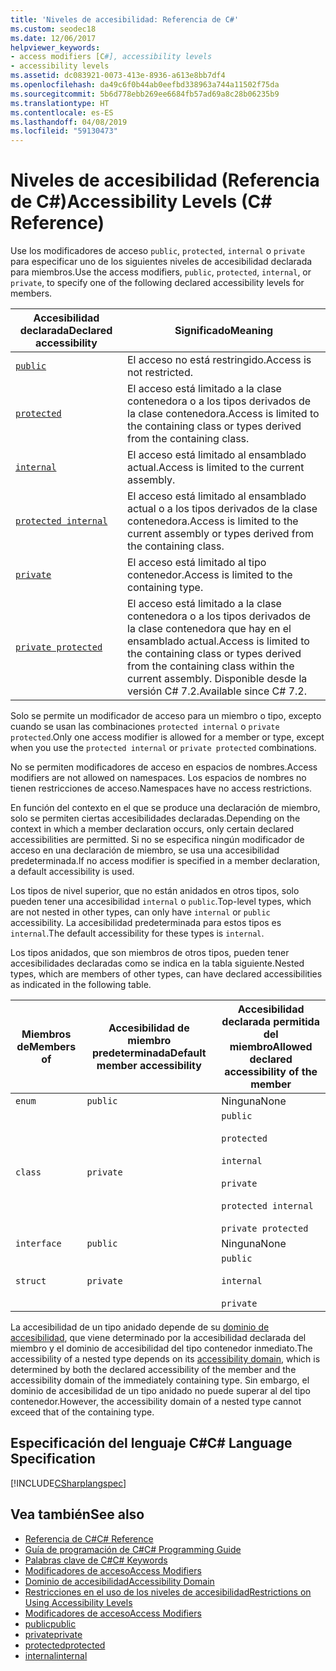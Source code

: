 ```yaml
---
title: 'Niveles de accesibilidad: Referencia de C#'
ms.custom: seodec18
ms.date: 12/06/2017
helpviewer_keywords:
- access modifiers [C#], accessibility levels
- accessibility levels
ms.assetid: dc083921-0073-413e-8936-a613e8bb7df4
ms.openlocfilehash: da49c6f0b44ab0eefbd338963a744a11502f75da
ms.sourcegitcommit: 5b6d778ebb269ee6684fb57ad69a8c28b06235b9
ms.translationtype: HT
ms.contentlocale: es-ES
ms.lasthandoff: 04/08/2019
ms.locfileid: "59130473"
---
```

# <a name="accessibility-levels-c-reference"></a><span data-ttu-id="f4441-102">Niveles de accesibilidad (Referencia de C#)</span><span class="sxs-lookup"><span data-stu-id="f4441-102">Accessibility Levels (C# Reference)</span></span>

<span data-ttu-id="f4441-103">Use los modificadores de acceso `public`, `protected`, `internal` o `private` para especificar uno de los siguientes niveles de accesibilidad declarada para miembros.</span><span class="sxs-lookup"><span data-stu-id="f4441-103">Use the access modifiers, `public`, `protected`, `internal`, or `private`, to specify one of the following declared accessibility levels for members.</span></span>  
  
|<span data-ttu-id="f4441-104">Accesibilidad declarada</span><span class="sxs-lookup"><span data-stu-id="f4441-104">Declared accessibility</span></span>|<span data-ttu-id="f4441-105">Significado</span><span class="sxs-lookup"><span data-stu-id="f4441-105">Meaning</span></span>|  
|----------------------------|-------------|  
|[`public`](public.md)|<span data-ttu-id="f4441-106">El acceso no está restringido.</span><span class="sxs-lookup"><span data-stu-id="f4441-106">Access is not restricted.</span></span>|  
|[`protected`](protected.md)|<span data-ttu-id="f4441-107">El acceso está limitado a la clase contenedora o a los tipos derivados de la clase contenedora.</span><span class="sxs-lookup"><span data-stu-id="f4441-107">Access is limited to the containing class or types derived from the containing class.</span></span>|  
|[`internal`](internal.md)|<span data-ttu-id="f4441-108">El acceso está limitado al ensamblado actual.</span><span class="sxs-lookup"><span data-stu-id="f4441-108">Access is limited to the current assembly.</span></span>|  
|[`protected internal`](protected-internal.md)|<span data-ttu-id="f4441-109">El acceso está limitado al ensamblado actual o a los tipos derivados de la clase contenedora.</span><span class="sxs-lookup"><span data-stu-id="f4441-109">Access is limited to the current assembly or types derived from the containing class.</span></span>|  
|[`private`](private.md)|<span data-ttu-id="f4441-110">El acceso está limitado al tipo contenedor.</span><span class="sxs-lookup"><span data-stu-id="f4441-110">Access is limited to the containing type.</span></span>|  
|[`private protected`](private-protected.md)|<span data-ttu-id="f4441-111">El acceso está limitado a la clase contenedora o a los tipos derivados de la clase contenedora que hay en el ensamblado actual.</span><span class="sxs-lookup"><span data-stu-id="f4441-111">Access is limited to the containing class or types derived from the containing class within the current assembly.</span></span> <span data-ttu-id="f4441-112">Disponible desde la versión C# 7.2.</span><span class="sxs-lookup"><span data-stu-id="f4441-112">Available since C# 7.2.</span></span> |  
  
 <span data-ttu-id="f4441-113">Solo se permite un modificador de acceso para un miembro o tipo, excepto cuando se usan las combinaciones `protected internal` o `private protected`.</span><span class="sxs-lookup"><span data-stu-id="f4441-113">Only one access modifier is allowed for a member or type, except when you use the `protected internal` or `private protected` combinations.</span></span>  
  
 <span data-ttu-id="f4441-114">No se permiten modificadores de acceso en espacios de nombres.</span><span class="sxs-lookup"><span data-stu-id="f4441-114">Access modifiers are not allowed on namespaces.</span></span> <span data-ttu-id="f4441-115">Los espacios de nombres no tienen restricciones de acceso.</span><span class="sxs-lookup"><span data-stu-id="f4441-115">Namespaces have no access restrictions.</span></span>  
  
 <span data-ttu-id="f4441-116">En función del contexto en el que se produce una declaración de miembro, solo se permiten ciertas accesibilidades declaradas.</span><span class="sxs-lookup"><span data-stu-id="f4441-116">Depending on the context in which a member declaration occurs, only certain declared accessibilities are permitted.</span></span> <span data-ttu-id="f4441-117">Si no se especifica ningún modificador de acceso en una declaración de miembro, se usa una accesibilidad predeterminada.</span><span class="sxs-lookup"><span data-stu-id="f4441-117">If no access modifier is specified in a member declaration, a default accessibility is used.</span></span>  
  
 <span data-ttu-id="f4441-118">Los tipos de nivel superior, que no están anidados en otros tipos, solo pueden tener una accesibilidad `internal` o `public`.</span><span class="sxs-lookup"><span data-stu-id="f4441-118">Top-level types, which are not nested in other types, can only have `internal` or `public` accessibility.</span></span> <span data-ttu-id="f4441-119">La accesibilidad predeterminada para estos tipos es `internal`.</span><span class="sxs-lookup"><span data-stu-id="f4441-119">The default accessibility for these types is `internal`.</span></span>  
  
 <span data-ttu-id="f4441-120">Los tipos anidados, que son miembros de otros tipos, pueden tener accesibilidades declaradas como se indica en la tabla siguiente.</span><span class="sxs-lookup"><span data-stu-id="f4441-120">Nested types, which are members of other types, can have declared accessibilities as indicated in the following table.</span></span>  
  
|<span data-ttu-id="f4441-121">Miembros de</span><span class="sxs-lookup"><span data-stu-id="f4441-121">Members of</span></span>|<span data-ttu-id="f4441-122">Accesibilidad de miembro predeterminada</span><span class="sxs-lookup"><span data-stu-id="f4441-122">Default member accessibility</span></span>|<span data-ttu-id="f4441-123">Accesibilidad declarada permitida del miembro</span><span class="sxs-lookup"><span data-stu-id="f4441-123">Allowed declared accessibility of the member</span></span>|  
|----------------|----------------------------------|--------------------------------------------------|  
|`enum`|`public`|<span data-ttu-id="f4441-124">Ninguna</span><span class="sxs-lookup"><span data-stu-id="f4441-124">None</span></span>|  
|`class`|`private`|`public`<br /><br /> `protected`<br /><br /> `internal`<br /><br /> `private`<br /><br /> `protected internal` <br /><br />`private protected`|  
|`interface`|`public`|<span data-ttu-id="f4441-125">Ninguna</span><span class="sxs-lookup"><span data-stu-id="f4441-125">None</span></span>|  
|`struct`|`private`|`public`<br /><br /> `internal`<br /><br /> `private`|  
  
 <span data-ttu-id="f4441-126">La accesibilidad de un tipo anidado depende de su [dominio de accesibilidad](../../../csharp/language-reference/keywords/accessibility-domain.md), que viene determinado por la accesibilidad declarada del miembro y el dominio de accesibilidad del tipo contenedor inmediato.</span><span class="sxs-lookup"><span data-stu-id="f4441-126">The accessibility of a nested type depends on its [accessibility domain](../../../csharp/language-reference/keywords/accessibility-domain.md), which is determined by both the declared accessibility of the member and the accessibility domain of the immediately containing type.</span></span> <span data-ttu-id="f4441-127">Sin embargo, el dominio de accesibilidad de un tipo anidado no puede superar al del tipo contenedor.</span><span class="sxs-lookup"><span data-stu-id="f4441-127">However, the accessibility domain of a nested type cannot exceed that of the containing type.</span></span>  
  
## <a name="c-language-specification"></a><span data-ttu-id="f4441-128">Especificación del lenguaje C#</span><span class="sxs-lookup"><span data-stu-id="f4441-128">C# Language Specification</span></span>  
 [!INCLUDE[CSharplangspec](~/includes/csharplangspec-md.md)]  
  
## <a name="see-also"></a><span data-ttu-id="f4441-129">Vea también</span><span class="sxs-lookup"><span data-stu-id="f4441-129">See also</span></span>

- [<span data-ttu-id="f4441-130">Referencia de C#</span><span class="sxs-lookup"><span data-stu-id="f4441-130">C# Reference</span></span>](../../../csharp/language-reference/index.md)
- [<span data-ttu-id="f4441-131">Guía de programación de C#</span><span class="sxs-lookup"><span data-stu-id="f4441-131">C# Programming Guide</span></span>](../../../csharp/programming-guide/index.md)
- [<span data-ttu-id="f4441-132">Palabras clave de C#</span><span class="sxs-lookup"><span data-stu-id="f4441-132">C# Keywords</span></span>](../../../csharp/language-reference/keywords/index.md)
- [<span data-ttu-id="f4441-133">Modificadores de acceso</span><span class="sxs-lookup"><span data-stu-id="f4441-133">Access Modifiers</span></span>](../../../csharp/language-reference/keywords/access-modifiers.md)
- [<span data-ttu-id="f4441-134">Dominio de accesibilidad</span><span class="sxs-lookup"><span data-stu-id="f4441-134">Accessibility Domain</span></span>](../../../csharp/language-reference/keywords/accessibility-domain.md)
- [<span data-ttu-id="f4441-135">Restricciones en el uso de los niveles de accesibilidad</span><span class="sxs-lookup"><span data-stu-id="f4441-135">Restrictions on Using Accessibility Levels</span></span>](../../../csharp/language-reference/keywords/restrictions-on-using-accessibility-levels.md)
- [<span data-ttu-id="f4441-136">Modificadores de acceso</span><span class="sxs-lookup"><span data-stu-id="f4441-136">Access Modifiers</span></span>](../../../csharp/programming-guide/classes-and-structs/access-modifiers.md)
- [<span data-ttu-id="f4441-137">public</span><span class="sxs-lookup"><span data-stu-id="f4441-137">public</span></span>](../../../csharp/language-reference/keywords/public.md)
- [<span data-ttu-id="f4441-138">private</span><span class="sxs-lookup"><span data-stu-id="f4441-138">private</span></span>](../../../csharp/language-reference/keywords/private.md)
- [<span data-ttu-id="f4441-139">protected</span><span class="sxs-lookup"><span data-stu-id="f4441-139">protected</span></span>](../../../csharp/language-reference/keywords/protected.md)
- [<span data-ttu-id="f4441-140">internal</span><span class="sxs-lookup"><span data-stu-id="f4441-140">internal</span></span>](../../../csharp/language-reference/keywords/internal.md)
